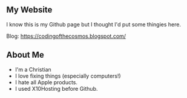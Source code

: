 ## My Website
I know this is my Github page but I thought I'd put some thingies here.

Blog: https://codingofthecosmos.blogspot.com/
## About Me

 - I'm a Christian
 - I love fixing things (especially computers!)
 - I hate all Apple products.
 - I used X10Hosting before Github.

